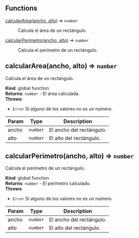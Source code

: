## Functions

<dl>
<dt><a href="#calcularArea">calcularArea(ancho, alto)</a> ⇒ <code>number</code></dt>
<dd><p>Calcula el área de un rectángulo.</p>
</dd>
<dt><a href="#calcularPerimetro">calcularPerimetro(ancho, alto)</a> ⇒ <code>number</code></dt>
<dd><p>Calcula el perímetro de un rectángulo.</p>
</dd>
</dl>

<a name="calcularArea"></a>

## calcularArea(ancho, alto) ⇒ <code>number</code>
Calcula el área de un rectángulo.

**Kind**: global function  
**Returns**: <code>number</code> - El área calculada.  
**Throws**:

- <code>Error</code> Si alguno de los valores no es un número.


| Param | Type | Description |
| --- | --- | --- |
| ancho | <code>number</code> | El ancho del rectángulo. |
| alto | <code>number</code> | El alto del rectángulo. |

<a name="calcularPerimetro"></a>

## calcularPerimetro(ancho, alto) ⇒ <code>number</code>
Calcula el perímetro de un rectángulo.

**Kind**: global function  
**Returns**: <code>number</code> - El perímetro calculado.  
**Throws**:

- <code>Error</code> Si alguno de los valores no es un número.


| Param | Type | Description |
| --- | --- | --- |
| ancho | <code>number</code> | El ancho del rectángulo. |
| alto | <code>number</code> | El alto del rectángulo. |

